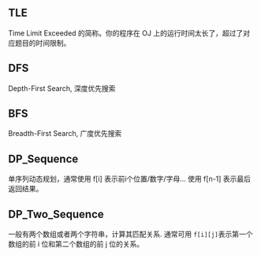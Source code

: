 ## TLE

Time Limit Exceeded 的简称。你的程序在 OJ 上的运行时间太长了，超过了对应题目的时间限制。

## DFS

Depth-First Search, 深度优先搜索

## BFS

Breadth-First Search, 广度优先搜索

## DP_Sequence

单序列动态规划，通常使用 f[i] 表示前i个位置/数字/字母... 使用 f[n-1] 表示最后返回结果。

## DP_Two_Sequence

一般有两个数组或者两个字符串，计算其匹配关系. 通常可用 `f[i][j]`表示第一个数组的前 i 位和第二个数组的前 j 位的关系。